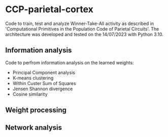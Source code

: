# CCP-parietal-cortex
Code to train, test and analyze Winner-Take-All activity as described in 'Computational Primitives in the Population Code of Parietal Circuits'.
The architecture was developed and tested on the 14/07/2023 with Python 3.10.
## Information analysis
Code to perfrom information analysis on the learned weights:
  - Principal Component analysis
  - K-means clustering
  - Within Custer Sum of Squares
  - Jensen Shannon divergence
  - Cosine similarity

## Weight processing

## Network analysis
